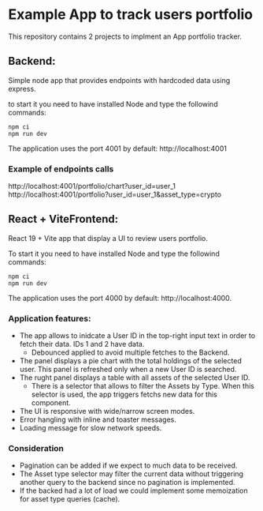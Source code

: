 # Example App to track users portfolio

This repository contains 2 projects to implment an App portfolio tracker.

## Backend:
Simple node app that provides endpoints with hardcoded data using express.

to start it you need to have installed Node and type the followind commands:

```
npm ci
npm run dev
```

The application uses the port 4001 by default: http://localhost:4001

### Example of endpoints calls
http://localhost:4001/portfolio/chart?user_id=user_1
http://localhost:4001/portfolio?user_id=user_1&asset_type=crypto



## React + ViteFrontend:

React 19 + Vite app that display a UI to review users portfolio.

To start it you need to have installed Node and type the followind commands:

```
npm ci
npm run dev
```
The application uses the port 4000 by default: http://localhost:4000.

### Application features:
- The app allows to inidcate a User ID in the top-right input text in order to fetch their data. IDs 1 and 2 have data.
    - Debounced applied to avoid multiple fetches to the Backend.
- The panel displays a pie chart with the total holdings of the selected user. This panel is refreshed only when a new User ID is searched.
- The rught panel displays a table with all assets of the selected User ID. 
    - There is a selector that allows to filter the Assets by Type. When this selector is used, the app triggers fetchs new data for this component.
- The UI is responsive with wide/narrow screen modes.
- Error hangling with inline and toaster messages.
- Loading message for slow network speeds.


### Consideration
- Pagination can be added if we expect to much data to be received.
- The Asset type selector may filter the current data without triggering another query to the backend since no pagination is implemented.
- If the backed had a lot of load we could implement some memoization for asset type queries (cache).